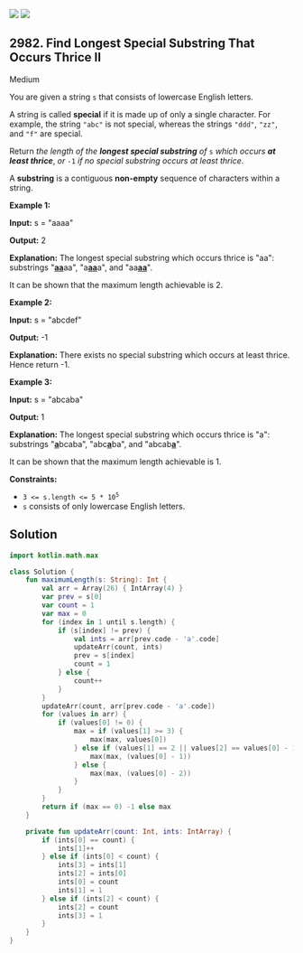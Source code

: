 [![](https://img.shields.io/github/stars/javadev/LeetCode-in-Kotlin?label=Stars&style=flat-square)](https://github.com/javadev/LeetCode-in-Kotlin)
[![](https://img.shields.io/github/forks/javadev/LeetCode-in-Kotlin?label=Fork%20me%20on%20GitHub%20&style=flat-square)](https://github.com/javadev/LeetCode-in-Kotlin/fork)

## 2982\. Find Longest Special Substring That Occurs Thrice II

Medium

You are given a string `s` that consists of lowercase English letters.

A string is called **special** if it is made up of only a single character. For example, the string `"abc"` is not special, whereas the strings `"ddd"`, `"zz"`, and `"f"` are special.

Return _the length of the **longest special substring** of_ `s` _which occurs **at least thrice**_, _or_ `-1` _if no special substring occurs at least thrice_.

A **substring** is a contiguous **non-empty** sequence of characters within a string.

**Example 1:**

**Input:** s = "aaaa"

**Output:** 2

**Explanation:** The longest special substring which occurs thrice is "aa": substrings "<ins>**aa**</ins>aa", "a<ins>**aa**</ins>a", and "aa<ins>**aa**</ins>".

It can be shown that the maximum length achievable is 2. 

**Example 2:**

**Input:** s = "abcdef"

**Output:** -1

**Explanation:** There exists no special substring which occurs at least thrice. Hence return -1. 

**Example 3:**

**Input:** s = "abcaba"

**Output:** 1

**Explanation:** The longest special substring which occurs thrice is "a": substrings "<ins>**a**</ins>bcaba", "abc<ins>**a**</ins>ba", and "abcab<ins>**a**</ins>".

It can be shown that the maximum length achievable is 1. 

**Constraints:**

*   <code>3 <= s.length <= 5 * 10<sup>5</sup></code>
*   `s` consists of only lowercase English letters.

## Solution

```kotlin
import kotlin.math.max

class Solution {
    fun maximumLength(s: String): Int {
        val arr = Array(26) { IntArray(4) }
        var prev = s[0]
        var count = 1
        var max = 0
        for (index in 1 until s.length) {
            if (s[index] != prev) {
                val ints = arr[prev.code - 'a'.code]
                updateArr(count, ints)
                prev = s[index]
                count = 1
            } else {
                count++
            }
        }
        updateArr(count, arr[prev.code - 'a'.code])
        for (values in arr) {
            if (values[0] != 0) {
                max = if (values[1] >= 3) {
                    max(max, values[0])
                } else if (values[1] == 2 || values[2] == values[0] - 1) {
                    max(max, (values[0] - 1))
                } else {
                    max(max, (values[0] - 2))
                }
            }
        }
        return if (max == 0) -1 else max
    }

    private fun updateArr(count: Int, ints: IntArray) {
        if (ints[0] == count) {
            ints[1]++
        } else if (ints[0] < count) {
            ints[3] = ints[1]
            ints[2] = ints[0]
            ints[0] = count
            ints[1] = 1
        } else if (ints[2] < count) {
            ints[2] = count
            ints[3] = 1
        }
    }
}
```